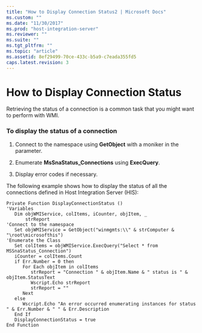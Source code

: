 ```yaml
---
title: "How to Display Connection Status2 | Microsoft Docs"
ms.custom: ""
ms.date: "11/30/2017"
ms.prod: "host-integration-server"
ms.reviewer: ""
ms.suite: ""
ms.tgt_pltfrm: ""
ms.topic: "article"
ms.assetid: 8ef29499-70ce-433c-b5a9-c7eada355fd5
caps.latest.revision: 3
---
```

# How to Display Connection Status
Retrieving the status of a connection is a common task that you might want to perform with WMI.  
  
### To display the status of a connection  
  
1.  Connect to the namespace using **GetObject** with a moniker in the parameter.  
  
2.  Enumerate **MsSnaStatus_Connections** using **ExecQuery**.  
  
3.  Display error codes if necessary.  
  
 The following example shows how to display the status of all the connections defined in Host Integration Server (HIS):  
  
```  
Private Function DisplayConnectionStatus ()  
'Variables  
   Dim objWMIService, colItems, iCounter, objItem, _  
       strReport  
'Connect to the namespace  
   Set objWMIService = GetObject("winmgmts:\\" & strComputer & "\root\microsofthis")  
'Enumerate the Class  
   Set colItems = objWMIService.ExecQuery("Select * from MSSnaStatus_Connection")  
   iCounter = colItems.Count  
   if Err.Number = 0 then  
      For Each objItem in colItems  
         strReport = "Connection " & objItem.Name & " status is " & objItem.StatusText     
         Wscript.Echo strReport  
         strReport = ""        
      Next  
   else  
      Wscript.Echo "An error occurred enumerating instances for status " & Err.Number & " " & Err.Description  
   End If  
   DisplayConnectionStatus = true  
End Function  
  
```